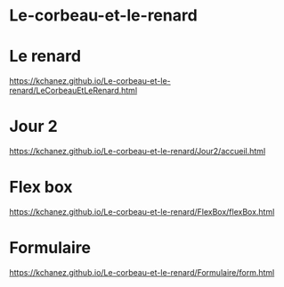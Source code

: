 # Le-corbeau-et-le-renard
# Le renard
https://kchanez.github.io/Le-corbeau-et-le-renard/LeCorbeauEtLeRenard.html

# Jour 2
https://kchanez.github.io/Le-corbeau-et-le-renard/Jour2/accueil.html

# Flex box
https://kchanez.github.io/Le-corbeau-et-le-renard/FlexBox/flexBox.html

# Formulaire
https://kchanez.github.io/Le-corbeau-et-le-renard/Formulaire/form.html


